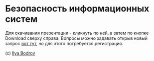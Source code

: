 # Безопасность информационных систем

Для скачивания презентации - кликнуть по ней, а затем по кнопке Download сверху справа. Вопросы можно задавать открыв новый запрос [вот тут](https://github.com/MATI-INT/Security2018/issues), но для этого потребуется регистрация.

(с) [Ilya Bodrov](http://bodrovis.tech)
